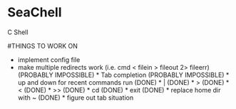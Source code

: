 # SeaChell
C Shell

#THINGS TO WORK ON
* implement config file
* make multiple redirects work (i.e. cmd < filein > fileout 2> fileerr)
(PROBABLY IMPOSSIBLE) * Tab completion
(PROBABLY IMPOSSIBLE) * up and down for recent commands run
(DONE) * |
(DONE) * > 
(DONE) * <
(DONE) * >>
(DONE) * cd
(DONE) * exit
(DONE) * replace home dir with ~
(DONE) * figure out tab situation
